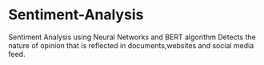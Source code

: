 # Sentiment-Analysis
Sentiment Analysis using Neural Networks and BERT algorithm
Detects the nature of opinion that is reflected in documents,websites and social media feed.
